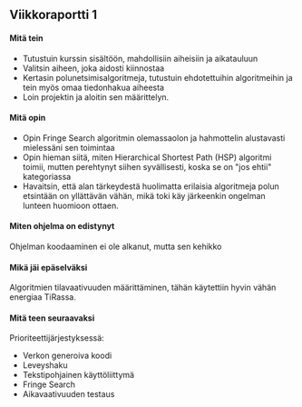 ## Viikkoraportti 1

#### Mitä tein
- Tutustuin kurssin sisältöön, mahdollisiin aiheisiin ja aikatauluun
- Valitsin aiheen, joka aidosti kiinnostaa
- Kertasin polunetsimisalgoritmeja, tutustuin ehdotettuihin algoritmeihin ja tein myös omaa tiedonhakua aiheesta
- Loin projektin ja aloitin sen määrittelyn.

#### Mitä opin
- Opin Fringe Search algoritmin olemassaolon ja hahmottelin alustavasti mielessäni sen toimintaa
- Opin hieman siitä, miten Hierarchical Shortest Path (HSP) algoritmi toimii, mutten perehtynyt siihen syvällisesti, koska se on "jos ehtii" kategoriassa
- Havaitsin, että alan tärkeydestä huolimatta erilaisia algoritmeja polun etsintään on yllättävän vähän, mikä toki käy järkeenkin ongelman lunteen huomioon ottaen.

#### Miten ohjelma on edistynyt
Ohjelman koodaaminen ei ole alkanut, mutta sen kehikko 

#### Mikä jäi epäselväksi
Algoritmien tilavaativuuden määrittäminen, tähän käytettiin hyvin vähän energiaa TiRassa.

#### Mitä teen seuraavaksi
Prioriteettijärjestyksessä:
- Verkon generoiva koodi
- Leveyshaku
- Tekstipohjainen käyttöliittymä
- Fringe Search
- Aikavaativuuden testaus